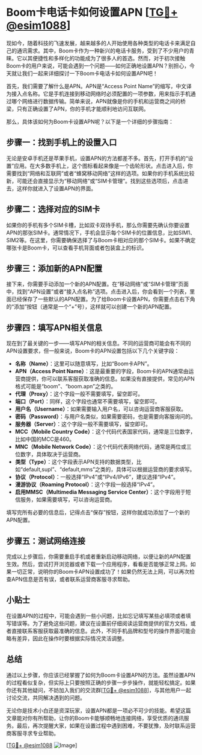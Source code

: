# Boom卡电话卡如何设置APN [[TG💪+ @esim1088](https://t.me/s/esim1088)]

现如今，随着科技的飞速发展，越来越多的人开始使用各种类型的电话卡来满足自己的通讯需求。其中，Boom卡作为一种新兴的电话卡服务，受到了不少用户的青睐。它以其便捷性和多样化的功能成为了很多人的首选。然而，对于初次接触Boom卡的用户来说，可能会遇到一个问题——如何正确地设置APN？别担心，今天就让我们一起来详细探讨一下Boom卡电话卡如何设置APN吧！

首先，我们需要了解什么是APN。APN是“Access Point Name”的缩写，中文译为接入点名称。它是手机连接到移动网络时必须配置的一项参数，用来指示手机通过哪个网络进行数据传输。简单来说，APN就像是你的手机和运营商之间的桥梁，只有正确设置了APN，你的手机才能顺利地访问互联网。

那么，具体该如何为Boom卡设置APN呢？以下是一个详细的步骤指南：

## 步骤一：找到手机上的设置入口

无论是安卓手机还是苹果手机，设置APN的方法都差不多。首先，打开手机的“设置”应用。在大多数手机上，这个图标看起来像是一个齿轮形状。点击进入后，你需要找到“网络和互联网”或者“蜂窝移动网络”这样的选项。如果你的手机系统比较新，可能还会直接显示为“移动网络”或“SIM卡管理”。找到这些选项后，点击进去，这样你就进入了设置APN的界面。

## 步骤二：选择对应的SIM卡

如果你的手机有多个SIM卡槽，比如双卡双待手机，那么你需要先确认你要设置APN的那张SIM卡。通常情况下，手机会显示每个SIM卡的位置信息，比如SIM1、SIM2等。在这里，你需要确保选择了与Boom卡相对应的那个SIM卡。如果不确定哪张卡是Boom卡，可以查看手机背面或者包装盒上的标识。

## 步骤三：添加新的APN配置

接下来，你需要手动添加一个新的APN配置。在“移动网络”或“SIM卡管理”页面中，找到“APN设置”或者“接入点名称”选项。点击进入后，你会看到一个列表，里面已经保存了一些默认的APN配置。为了给Boom卡设置APN，你需要点击右下角的“添加”按钮（通常是一个“+”号），这样就可以创建一个新的APN配置。

## 步骤四：填写APN相关信息

现在到了最关键的一步——填写APN的相关信息。不同的运营商可能会有不同的APN设置要求，但一般来说，Boom卡的APN设置包括以下几个关键字段：

- **名称（Name）**：这里可以随意填写，比如“Boom卡APN”。
- **APN（Access Point Name）**：这是最重要的字段，Boom卡的APN通常由运营商提供，你可以联系客服获取准确的信息。如果没有直接提供，常见的APN格式可能是“boom”、“boom.apn”之类的。
- **代理（Proxy）**：这个字段一般不需要填写，留空即可。
- **端口（Port）**：同样，这个字段也通常不需要填写，留空即可。
- **用户名（Username）**：如果需要输入用户名，可以咨询运营商客服获取。
- **密码（Password）**：与用户名类似，如果需要密码，也是需要向客服询问的。
- **服务器（Server）**：这个字段一般不需要填写，留空即可。
- **MCC（Mobile Country Code）**：这个代码代表国家代码，通常是三位数字，比如中国的MCC是460。
- **MNC（Mobile Network Code）**：这个代码代表网络代码，通常是两位或三位数字，具体取决于运营商。
- **类型（Type）**：这个字段表示APN支持的数据类型，比如“default,supl”、“default,mms”之类的，具体可以根据运营商的要求填写。
- **协议（Protocol）**：一般选择“IPv4”或“IPv4/IPv6”，建议选择“IPv4”。
- **漫游协议（Roaming Protocol）**：这个字段一般选择“IPv4”。
- **启用MMSC（Multimedia Messaging Service Center）**：这个字段用于短信服务，如果需要填写，可以咨询运营商。

填写完所有必要的信息后，记得点击“保存”按钮，这样你就成功添加了一个新的APN配置。

## 步骤五：测试网络连接

完成以上步骤后，你需要重启手机或者重新启动移动网络，以便让新的APN配置生效。然后，尝试打开浏览器或者下载一个应用程序，看看是否能够正常上网。如果一切正常，说明你的Boom卡APN设置成功了！如果仍然无法上网，可以再次检查APN信息是否有误，或者联系运营商客服寻求帮助。

## 小贴士

在设置APN的过程中，可能会遇到一些小问题，比如忘记填写某些必填项或者填写错误等。为了避免这些问题，建议在设置前仔细阅读运营商提供的官方文档，或者直接联系客服获取最准确的信息。此外，不同手机品牌和型号的操作界面可能会略有差异，因此在操作时要根据实际情况灵活调整。

## 总结

通过以上步骤，你应该已经掌握了如何为Boom卡设置APN的方法。虽然设置APN的过程看似复杂，但实际上只要按照正确的步骤一步步操作，就能轻松搞定。如果你还有其他疑问，不妨加入我们的交流群[[TG💪+ @esim1088](https://t.me/s/esim1088)]，与其他用户一起讨论交流，共同解决遇到的问题。

无论你是技术小白还是资深玩家，设置APN都是一项必不可少的技能。希望这篇文章能对你有所帮助，让你的Boom卡能够顺畅地连接网络，享受优质的通讯服务。最后，再次提醒大家，如果在设置过程中遇到困难，不要犹豫，及时联系运营商客服寻求专业帮助。

[[TG💪+ @esim1088](https://t.me/s/esim1088) ![Image](https://i.postimg.cc/4NQfJmqS/Snipaste-2025-05-13-00-14-12.png)]